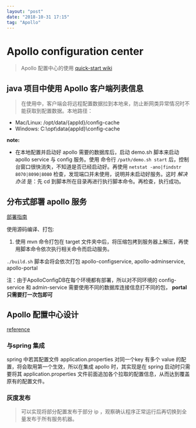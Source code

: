```yaml
---
layout: "post"
date: "2018-10-31 17:15"
tag: "Apollo"
---
```


# Apollo configuration center

> Apollo 配置中心的使用 [quick-start wiki](https://github.com/ctripcorp/apollo/wiki/Quick-Start)

## java 项目中使用 Apollo 客户端列表信息

> 在使用中，客户端会将远程配置数据拉到本地来，防止断网类异常情况时不能获取到配置数据。本地路径：

- Mac/Linux: /opt/data/{appId}/config-cache
- Windows: C:\opt\data\{appId}\config-cache

**note:**

- 在本地配置并启动好 apollo 需要的数据库后，启动 demo.sh 脚本来启动 apollo service 与 config 服务。使用 命令行 `/path/demo.sh start` 后，控制台窗口很快消失，不知道是否已经启动好。再使用 `netstat -ano|findstr 8070|8090|8080` 检查，发现端口并未使用，说明并未启动好服务。这时 _解决办法_ 是：先 cd 到脚本所在目录再进行执行脚本命令。再检查，执行成功。

## 分布式部署 apollo 服务

[部署指南]( https://github.com/ctripcorp/apollo/wiki/%E5%88%86%E5%B8%83%E5%BC%8F%E9%83%A8%E7%BD%B2%E6%8C%87%E5%8D%97#2121-%E4%BB%8E%E5%88%AB%E7%9A%84%E7%8E%AF%E5%A2%83%E5%AF%BC%E5%85%A5apolloconfigdb%E7%9A%84%E9%A1%B9%E7%9B%AE%E6%95%B0%E6%8D%AE)

使用源码编译、打包:

1. 使用 mvn 命令打包在 target 文件夹中后，将压缩包拷到服务器上解压，再使用脚本命令依次执行相关命令而启动服务。

`./build.sh` 脚本会将会依次打包 apollo-configservice, apollo-adminservice, apollo-portal

注：由于ApolloConfigDB在每个环境都有部署，所以对不同环境的 config-service 和 admin-service 需要使用不同的数据库连接信息打不同的包， **portal只需要打一次包即可**

## Apollo 配置中心设计

[reference](https://github.com/ctripcorp/apollo/wiki/Apollo%E9%85%8D%E7%BD%AE%E4%B8%AD%E5%BF%83%E8%AE%BE%E8%AE%A1)

### 与spring 集成

spring 中若其配置文件 application.properties 对同一个key 有多个 value 的配置，将会取用第一个生效，所以在集成 apollo 时，其实现是在 spring 启动时只需要将其 application.properties 文件前面追加各个拉取的配置信息，从而达到覆盖原有的配置文件。

### 灰度发布

> 可以实现将部分配置发布于部分 ip ，观察确认程序正常运行后再切换到全量发布于所有服务机器。
